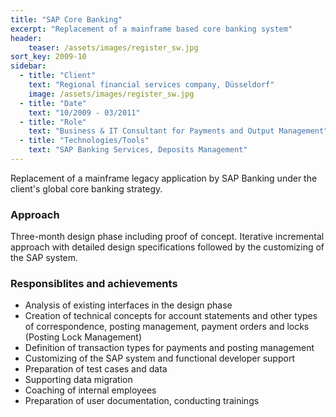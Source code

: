 ```yaml
---
title: "SAP Core Banking"
excerpt: "Replacement of a mainframe based core banking system"
header:
    teaser: /assets/images/register_sw.jpg
sort_key: 2009-10
sidebar:
  - title: "Client"
    text: "Regional financial services company, Düsseldorf"
    image: /assets/images/register_sw.jpg
  - title: "Date"
    text: "10/2009 - 03/2011"
  - title: "Role"
    text: "Business & IT Consultant for Payments and Output Management"
  - title: "Technologies/Tools"
    text: "SAP Banking Services, Deposits Management"
---
```


Replacement of a mainframe legacy application by SAP Banking under the client's global core banking strategy.

### Approach

Three-month design phase including proof of concept. Iterative incremental approach with detailed design specifications followed by the customizing of the SAP system.

### Responsiblites and achievements

- Analysis of existing interfaces in the design phase
- Creation of technical concepts for account statements and other types of correspondence, posting management, payment orders and locks (Posting Lock Management)
- Definition of transaction types for payments and posting management
- Customizing of the SAP system and functional developer support
- Preparation of test cases and data
- Supporting data migration
- Coaching of internal employees
- Preparation of user documentation, conducting trainings